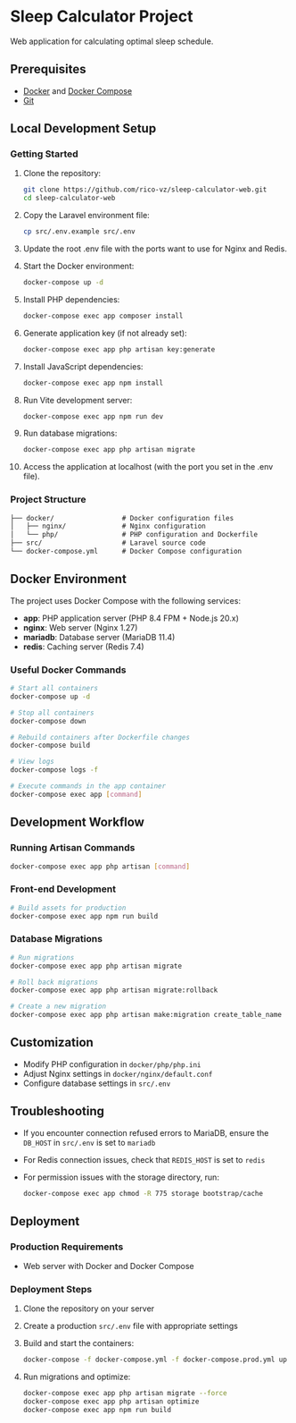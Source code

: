 
# Sleep Calculator Project

Web application for calculating optimal sleep schedule.

## Prerequisites

- [Docker](https://www.docker.com/get-started) and [Docker Compose](https://docs.docker.com/compose/install/)
- [Git](https://git-scm.com/downloads)

## Local Development Setup

### Getting Started

1. Clone the repository:

   ```bash
   git clone https://github.com/rico-vz/sleep-calculator-web.git
   cd sleep-calculator-web
   ```

2. Copy the Laravel environment file:

   ```bash
   cp src/.env.example src/.env
   ```

3. Update the root .env file with the ports want to use for Nginx and Redis.

4. Start the Docker environment:

   ```bash
   docker-compose up -d
   ```

5. Install PHP dependencies:

   ```bash
   docker-compose exec app composer install
   ```

6. Generate application key (if not already set):

   ```bash
   docker-compose exec app php artisan key:generate
   ```

7. Install JavaScript dependencies:

   ```bash
   docker-compose exec app npm install
   ```

8. Run Vite development server:

   ```bash
   docker-compose exec app npm run dev
   ```

9. Run database migrations:

   ```bash
   docker-compose exec app php artisan migrate
   ```

10. Access the application at localhost (with the port you set in the .env file).

### Project Structure

```txt
├── docker/                 # Docker configuration files
│   ├── nginx/              # Nginx configuration
│   └── php/                # PHP configuration and Dockerfile
├── src/                    # Laravel source code
└── docker-compose.yml      # Docker Compose configuration
```

## Docker Environment

The project uses Docker Compose with the following services:

- **app**: PHP application server (PHP 8.4 FPM + Node.js 20.x)
- **nginx**: Web server (Nginx 1.27)
- **mariadb**: Database server (MariaDB 11.4)
- **redis**: Caching server (Redis 7.4)

### Useful Docker Commands

```bash
# Start all containers
docker-compose up -d

# Stop all containers
docker-compose down

# Rebuild containers after Dockerfile changes
docker-compose build

# View logs
docker-compose logs -f

# Execute commands in the app container
docker-compose exec app [command]
```

## Development Workflow

### Running Artisan Commands

```bash
docker-compose exec app php artisan [command]
```

### Front-end Development

```bash
# Build assets for production
docker-compose exec app npm run build
```

### Database Migrations

```bash
# Run migrations
docker-compose exec app php artisan migrate

# Roll back migrations
docker-compose exec app php artisan migrate:rollback

# Create a new migration
docker-compose exec app php artisan make:migration create_table_name
```

## Customization

- Modify PHP configuration in `docker/php/php.ini`
- Adjust Nginx settings in `docker/nginx/default.conf`
- Configure database settings in `src/.env`

## Troubleshooting

- If you encounter connection refused errors to MariaDB, ensure the `DB_HOST` in `src/.env` is set to `mariadb`
- For Redis connection issues, check that `REDIS_HOST` is set to `redis`
- For permission issues with the storage directory, run:

  ```bash
  docker-compose exec app chmod -R 775 storage bootstrap/cache
  ```

## Deployment

### Production Requirements

- Web server with Docker and Docker Compose

### Deployment Steps

1. Clone the repository on your server
2. Create a production `src/.env` file with appropriate settings
3. Build and start the containers:

   ```bash
   docker-compose -f docker-compose.yml -f docker-compose.prod.yml up -d --build
   ```

4. Run migrations and optimize:

   ```bash
   docker-compose exec app php artisan migrate --force
   docker-compose exec app php artisan optimize
   docker-compose exec app npm run build
   ```
